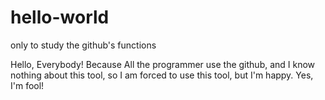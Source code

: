 # hello-world
only to study the github's functions

Hello, Everybody!
Because All the programmer use the github, and I know nothing about this tool, so I am forced to use this tool, but I'm happy.
Yes, I'm fool!
